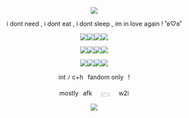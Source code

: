 <p align="center">
  <img src="https://komarev.com/ghpvc/?username=cxstiiel&color=91abbf&style=plasic&label=𓆩♡𓆪">

<p align="center">
  i dont need , i dont eat , i dont sleep , im in love again ! ˚ʚ♡ɞ˚
</p>

<p align="center">
  <img src="https://64.media.tumblr.com/9f3a350ac9767aa5a1d2ae351d66919f/e390753172348d5c-5a/s250x400/2adc6407e5a67069f78e377aad7ef7c457102b1c.pnj" style="font-size: 16px;"/><img src="https://64.media.tumblr.com/796e1359c4611653b646248e93556831/f1dbe56fe71069c0-80/s250x400/6c5f7ffb46dc05cadf9d61e398cb0d714dab88ee.gif" style="font-size: 16px;"/><img src="https://64.media.tumblr.com/c37eb28fc01d77bbc50df103872c0802/f23a62d50610710f-0a/s100x200/0c63d7600360600d2d5574ee6a8011b8d9076dd2.pnj" style="font-size: 16px;"/><img src="https://64.media.tumblr.com/3cdcc3e1c1b254870a1da9064d976e92/f1dbe56fe71069c0-57/s250x400/3aaac64e671231eff5dff547f0c8a73f5de11807.gifv" style="font-size: 16px;"/>
</p>


<p align="center">
  <img src="https://64.media.tumblr.com/4d11a421f0ad0f45dacfb6f71c13afdb/f1dbe56fe71069c0-16/s250x400/553d9301a4bd17c9763c17e2a2c63dc1223d5a66.pnj" style="font-size: 16px;"/><img src="https://64.media.tumblr.com/7b2153040b5c7e54f56b89e5fc5d6d85/f1dbe56fe71069c0-71/s100x200/379089661f67a03ef0732cf596f5bda7c02c5f0b.gif" style="font-size: 16px;"/><img src="https://64.media.tumblr.com/ba6eabb3b2998b50532d9bd4fa542cfe/f1dbe56fe71069c0-75/s100x200/a96b3777abfa0c5933c366005ffb5abf0dd09868.gif" style="font-size:16px;"/><img src="https://media.discordapp.net/attachments/1245518496641581086/1385345866650484746/tumblr_c7eebf908990a6a95442ea2a26e2d70f_a2f3a1c5_100.jpg?ex=6855bb61&is=685469e1&hm=10aea192e5b799730ce6d52d78f1f53773d62f1e210ed45ff22689e3c09dc90e&=&format=webp" style="font-size: 16px;"/>
</p>


<p align="center">
<img src="https://64.media.tumblr.com/3ae62efc99f24a140a069c241892d729/e390753172348d5c-ae/s250x400/21eeccb44a61d937e0a6639a8c6b366438474c05.gifv" style="font-size: 16px;"/><img src="https://64.media.tumblr.com/439649ef1c6b2fd6f499e637d366712f/e390753172348d5c-b1/s250x400/4925db71bffff3fba1acdf6aebbbf50bbdafd1ff.gifv" style="font-size: 16px;"/><img src="https://64.media.tumblr.com/c2fc66ad4df437e7b084f9efdf010251/e390753172348d5c-e0/s250x400/130c331132591635c82c1e28b30701033c050ed6.pnj" style="font-size: 16px;"/><img src="https://64.media.tumblr.com/7601b990ce817d620b9e51f5a93d493c/f1dbe56fe71069c0-82/s100x200/d854217fc4714b220ef62b7ed76f92c85a9b34da.gifv" style="font-size: 16px;"/>
</p>

<p align="center">
int ‎ﾉ ‎c+h⠀fandom only⠀!
</p>

<p align="center">
mostly⠀afk⠀⠀𓈉⠀⠀w2i
</p>

<p align="center">
<img src="https://spotify-github-profile.kittinanx.com/api/view?uid=8qjzua4g5ryvk12mr2oq10sp4&cover_image=true&theme=natemoo-re&show_offline=false&background_color=121212&interchange=true&bar_color=53b14f&bar_color_cover=true">
</p>
